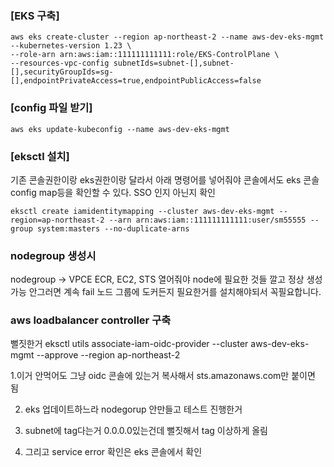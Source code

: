### [EKS 구축]

```
aws eks create-cluster --region ap-northeast-2 --name aws-dev-eks-mgmt --kubernetes-version 1.23 \
--role-arn arn:aws:iam::111111111111:role/EKS-ControlPlane \
--resources-vpc-config subnetIds=subnet-[],subnet-[],securityGroupIds=sg-[],endpointPrivateAccess=true,endpointPublicAccess=false
```

### [config 파일 받기]

```
aws eks update-kubeconfig --name aws-dev-eks-mgmt
```

### [eksctl 설치]

기존 콘솔권한이랑 eks권한이랑 달라서 아래 명령어를 넣어줘야 콘솔에서도 eks 콘솔 config map등을 확인할 수 있다. SSO 인지 아닌지 확인

```
eksctl create iamidentitymapping --cluster aws-dev-eks-mgmt --region=ap-northeast-2 --arn arn:aws:iam::111111111111:user/sm55555 --group system:masters --no-duplicate-arns
```

### nodegroup 생성시 

nodegroup -> VPCE ECR, EC2, STS 열어줘야 node에 필요한 것들 깔고 정상 생성 가능 안그러면 계속 fail 노드 그룹에 도커든지 필요한거를 설치해야되서 꼭필요합니다.

### aws loadbalancer controller 구축

뻘짓한거 
eksctl utils associate-iam-oidc-provider --cluster aws-dev-eks-mgmt --approve --region ap-northeast-2

1.이거 안먹어도 그냥 oidc 콘솔에 있는거 복사해서 sts.amazonaws.com만 붙이면 됨

2. eks 업데이트하느라 nodegorup 안만들고 테스트 진행한거

3. subnet에 tag다는거 0.0.0.0있는건데 뻘짓해서 tag 이상하게 올림

4. 그리고 service error 확인은 eks 콘솔에서 확인







